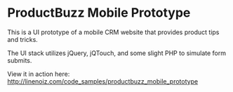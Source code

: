# ProductBuzz Mobile Prototype

This is a UI prototype of a mobile CRM website that provides product tips and tricks.

The UI stack utilizes jQuery, jQTouch, and some slight PHP to simulate form submits.

View it in action here: http://linenoiz.com/code_samples/productbuzz_mobile_prototype

